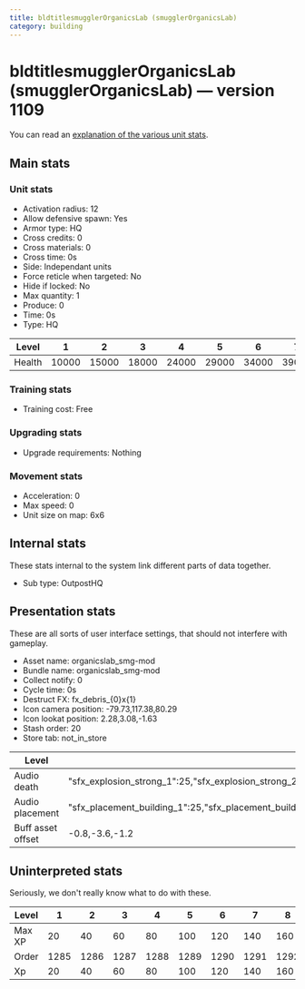 ```yaml
---
title: bldtitlesmugglerOrganicsLab (smugglerOrganicsLab)
category: building
---
```


# bldtitlesmugglerOrganicsLab (smugglerOrganicsLab) — version 1109

You can read an [explanation  of the various unit stats](unitexplained.md).

## Main stats

### Unit stats

  * Activation radius: 12
  * Allow defensive spawn: Yes
  * Armor type: HQ
  * Cross credits: 0
  * Cross materials: 0
  * Cross time: 0s
  * Side: Independant units
  * Force reticle when targeted: No
  * Hide if locked: No
  * Max quantity: 1
  * Produce: 0
  * Time: 0s
  * Type: HQ

|Level |1    |2    |3    |4    |5    |6    |7    |8    |9    |10   |
|------|-----|-----|-----|-----|-----|-----|-----|-----|-----|-----|
|Health|10000|15000|18000|24000|29000|34000|39000|44000|49000|54000|


### Training stats

  * Training cost: Free

### Upgrading stats

  * Upgrade requirements: Nothing

### Movement stats

  * Acceleration: 0
  * Max speed: 0
  * Unit size on map: 6x6

## Internal stats

These stats internal to the system link different parts of data together.

  * Sub type: OutpostHQ

## Presentation stats

These are all sorts of user interface settings, that should not interfere with gameplay.

  * Asset name: organicslab_smg-mod
  * Bundle name: organicslab_smg-mod
  * Collect notify: 0
  * Cycle time: 0s
  * Destruct FX: fx_debris_{0}x{1}
  * Icon camera position: -79.73,117.38,80.29
  * Icon lookat position: 2.28,3.08,-1.63
  * Stash order: 20
  * Store tab: not_in_store

|Level            |1                                                                                                                      |2                                                                                                                      |3                                                                                                                      |4                                                                                                                      |5                                                                                                                      |6                                                                                                                      |7                                                                                                                      |8                                                                                                                      |9                                                                                                                      |10                                                                                                                     |
|-----------------|-----------------------------------------------------------------------------------------------------------------------|-----------------------------------------------------------------------------------------------------------------------|-----------------------------------------------------------------------------------------------------------------------|-----------------------------------------------------------------------------------------------------------------------|-----------------------------------------------------------------------------------------------------------------------|-----------------------------------------------------------------------------------------------------------------------|-----------------------------------------------------------------------------------------------------------------------|-----------------------------------------------------------------------------------------------------------------------|-----------------------------------------------------------------------------------------------------------------------|-----------------------------------------------------------------------------------------------------------------------|
|Audio death      |"sfx_explosion_strong_1":25,"sfx_explosion_strong_2":25,"sfx_explosion_strong_3":25,"sfx_explosion_strong_4":75        |"sfx_explosion_strong_1":25,"sfx_explosion_strong_2":25,"sfx_explosion_strong_3":25,"sfx_explosion_strong_4":76        |"sfx_explosion_strong_1":25,"sfx_explosion_strong_2":25,"sfx_explosion_strong_3":25,"sfx_explosion_strong_4":77        |"sfx_explosion_strong_1":25,"sfx_explosion_strong_2":25,"sfx_explosion_strong_3":25,"sfx_explosion_strong_4":78        |"sfx_explosion_strong_1":25,"sfx_explosion_strong_2":25,"sfx_explosion_strong_3":25,"sfx_explosion_strong_4":79        |"sfx_explosion_strong_1":25,"sfx_explosion_strong_2":25,"sfx_explosion_strong_3":25,"sfx_explosion_strong_4":80        |"sfx_explosion_strong_1":25,"sfx_explosion_strong_2":25,"sfx_explosion_strong_3":25,"sfx_explosion_strong_4":81        |"sfx_explosion_strong_1":25,"sfx_explosion_strong_2":25,"sfx_explosion_strong_3":25,"sfx_explosion_strong_4":82        |"sfx_explosion_strong_1":25,"sfx_explosion_strong_2":25,"sfx_explosion_strong_3":25,"sfx_explosion_strong_4":83        |"sfx_explosion_strong_1":25,"sfx_explosion_strong_2":25,"sfx_explosion_strong_3":25,"sfx_explosion_strong_4":84        |
|Audio placement  |"sfx_placement_building_1":25,"sfx_placement_building_2":25,"sfx_placement_building_3":25,"sfx_placement_building_4":75|"sfx_placement_building_1":25,"sfx_placement_building_2":25,"sfx_placement_building_3":25,"sfx_placement_building_4":76|"sfx_placement_building_1":25,"sfx_placement_building_2":25,"sfx_placement_building_3":25,"sfx_placement_building_4":77|"sfx_placement_building_1":25,"sfx_placement_building_2":25,"sfx_placement_building_3":25,"sfx_placement_building_4":78|"sfx_placement_building_1":25,"sfx_placement_building_2":25,"sfx_placement_building_3":25,"sfx_placement_building_4":79|"sfx_placement_building_1":25,"sfx_placement_building_2":25,"sfx_placement_building_3":25,"sfx_placement_building_4":80|"sfx_placement_building_1":25,"sfx_placement_building_2":25,"sfx_placement_building_3":25,"sfx_placement_building_4":81|"sfx_placement_building_1":25,"sfx_placement_building_2":25,"sfx_placement_building_3":25,"sfx_placement_building_4":82|"sfx_placement_building_1":25,"sfx_placement_building_2":25,"sfx_placement_building_3":25,"sfx_placement_building_4":83|"sfx_placement_building_1":25,"sfx_placement_building_2":25,"sfx_placement_building_3":25,"sfx_placement_building_4":84|
|Buff asset offset|-0.8,-3.6,-1.2                                                                                                         |-0.8,-3.6,-1.2                                                                                                         |-0.8,-3.6,-1.2                                                                                                         |-1,-3.6,-1.6                                                                                                           |-1.6,-2.4,-1.6                                                                                                         |-1.6,-2.4,-1.6                                                                                                         |-2,-2.2,-2                                                                                                             |-2.6,-1.8,-2.6                                                                                                         |-2.6,-1.8,-2.6                                                                                                         |-2.6,-1.8,-2.6                                                                                                         |


## Uninterpreted stats

Seriously, we don't really know what to do with these.

|Level |1   |2   |3   |4   |5   |6   |7   |8   |9   |10  |
|------|----|----|----|----|----|----|----|----|----|----|
|Max XP|20  |40  |60  |80  |100 |120 |140 |160 |180 |200 |
|Order |1285|1286|1287|1288|1289|1290|1291|1292|1293|1294|
|Xp    |20  |40  |60  |80  |100 |120 |140 |160 |180 |200 |


